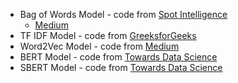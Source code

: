 * Bag of Words Model - code from [Spot Intelligence](https://spotintelligence.com/2022/12/20/bag-of-words-python/)
  * [Medium](https://medium.com/analytics-vidhya/text-classification-from-bag-of-words-to-bert-1e628a2dd4c9)
* TF IDF Model - code from [GreeksforGeeks](https://www.geeksforgeeks.org/understanding-tf-idf-term-frequency-inverse-document-frequency/)
* Word2Vec Model - code from [Medium](https://medium.com/@dilip.voleti/classification-using-word2vec-b1d79d375381)
* BERT Model - code from [Towards Data Science](https://towardsdatascience.com/bert-explained-state-of-the-art-language-model-for-nlp-f8b21a9b6270)
* SBERT Model - code from [Towards Data Science](https://towardsdatascience.com/sbert-deb3d4aef8a4)
